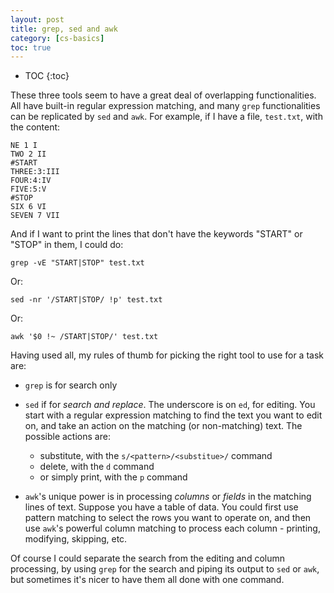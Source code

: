 ```yaml
---
layout: post
title: grep, sed and awk
category: [cs-basics]
toc: true
---
```


* TOC
{:toc}

These three tools seem to have a great deal of overlapping functionalities. All
have built-in regular expression matching, and many `grep` functionalities can
be replicated by `sed` and `awk`. For example, if I have a file, `test.txt`,
with the content:

```
NE 1 I
TWO 2 II
#START
THREE:3:III
FOUR:4:IV
FIVE:5:V
#STOP
SIX 6 VI
SEVEN 7 VII
```

And if I want to print the lines that don't have the keywords "START" or "STOP"
in them, I could do:

    grep -vE "START|STOP" test.txt 

Or:

    sed -nr '/START|STOP/ !p' test.txt 

Or:

    awk '$0 !~ /START|STOP/' test.txt

Having used all, my rules of thumb for picking the right tool to use for a task
are:

  - `grep` is for search only
  - `sed` if for *search and replace*. The underscore is on `ed`, for editing.
    You start with a regular expression matching to find the text you want to
    edit on, and take an action on the matching (or non-matching) text. The
    possible actions are:

      - substitute, with the `s/<pattern>/<substitue>/` command
      - delete, with the `d` command
      - or simply print, with the `p` command

  - `awk`'s unique power is in processing *columns* or *fields* in the matching
    lines of text. Suppose you have a table of data. You could first use pattern
    matching to select the rows you want to operate on, and then use `awk`'s
    powerful column matching to process each column - printing, modifying,
    skipping, etc.

Of course I could separate the search from the editing and column processing, by
using `grep` for the search and piping its output to `sed` or `awk`, but
sometimes it's nicer to have them all done with one command.
